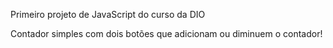 Primeiro projeto de JavaScript do curso da DIO

Contador simples com dois botões que adicionam ou diminuem o contador!
